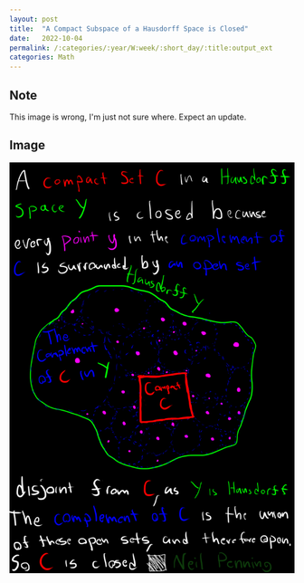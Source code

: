 ```yaml
---
layout: post
title:  "A Compact Subspace of a Hausdorff Space is Closed"
date:   2022-10-04
permalink: /:categories/:year/W:week/:short_day/:title:output_ext
categories: Math
---
```


## Note
This image is wrong, I'm just not sure where. Expect an update.
## Image
![](/assets/images/2022-10-04_Compact_Hausdorff_Closed.png)

